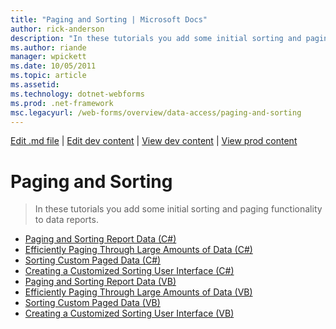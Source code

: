 ```yaml
---
title: "Paging and Sorting | Microsoft Docs"
author: rick-anderson
description: "In these tutorials you add some initial sorting and paging functionality to data reports."
ms.author: riande
manager: wpickett
ms.date: 10/05/2011
ms.topic: article
ms.assetid: 
ms.technology: dotnet-webforms
ms.prod: .net-framework
msc.legacyurl: /web-forms/overview/data-access/paging-and-sorting
---
```

[Edit .md file](C:\Projects\msc\dev\Msc.Www\Web.ASP\App_Data\github\web-forms\overview\data-access\index.md) | [Edit dev content](http://www.aspdev.net/umbraco#/content/content/edit/33010) | [View dev content](http://docs.aspdev.net/tutorials/web-forms/overview/data-access/paging-and-sorting/index.html) | [View prod content](http://www.asp.net/web-forms/overview/data-access/paging-and-sorting)

Paging and Sorting
====================
> In these tutorials you add some initial sorting and paging functionality to data reports.


- [Paging and Sorting Report Data (C#)](paging-and-sorting-report-data-cs.md)
- [Efficiently Paging Through Large Amounts of Data (C#)](efficiently-paging-through-large-amounts-of-data-cs.md)
- [Sorting Custom Paged Data (C#)](sorting-custom-paged-data-cs.md)
- [Creating a Customized Sorting User Interface (C#)](creating-a-customized-sorting-user-interface-cs.md)
- [Paging and Sorting Report Data (VB)](paging-and-sorting-report-data-vb.md)
- [Efficiently Paging Through Large Amounts of Data (VB)](efficiently-paging-through-large-amounts-of-data-vb.md)
- [Sorting Custom Paged Data (VB)](sorting-custom-paged-data-vb.md)
- [Creating a Customized Sorting User Interface (VB)](creating-a-customized-sorting-user-interface-vb.md)